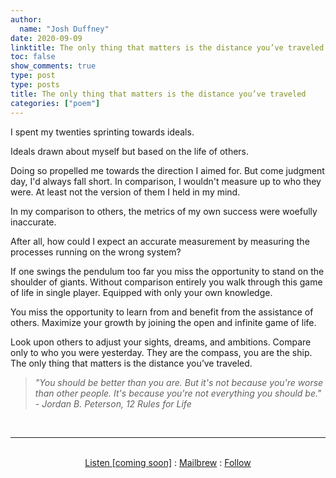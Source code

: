 ```yaml
---
author:
  name: "Josh Duffney"
date: 2020-09-09
linktitle: The only thing that matters is the distance you’ve traveled
toc: false
show_comments: true
type: post
type: posts
title: The only thing that matters is the distance you’ve traveled
categories: ["poem"]
---
```


I spent my twenties sprinting towards ideals. 

Ideals drawn about myself but based on the life of others. 

Doing so propelled me towards the direction I aimed for. But come judgment day, I'd always fall short. In comparison, I wouldn't measure up to who they were. At least not the version of them I held in my mind. 

In my comparison to others, the metrics of my own success were woefully inaccurate. 

After all, how could I expect an accurate measurement by measuring the processes running on the wrong system?

If one swings the pendulum too far you miss the opportunity to stand on the shoulder of giants. Without comparison entirely you walk through this game of life in single player. Equipped with only your own knowledge. 

You miss the opportunity to learn from and benefit from the assistance of others. Maximize your growth by joining the open and infinite game of life. 

Look upon others to adjust your sights, dreams, and ambitions. Compare only to who you were yesterday. They are the compass, you are the ship. The only thing that matters is the distance you’ve traveled.

> _"You should be better than you are. But it's not because you're worse than other people. It's because you're not everything you should be." - Jordan B. Peterson, 12 Rules for Life_

<br>

---

<br>

<div align="center">
<a href="">Listen [coming soon]</a>
:
<a href="https://share.mailbrew.com/joshduffney/josh-duffney-poems-onRnZpkhcLiH">Mailbrew</a>
:
<a href="https://twitter.com/joshduffney">Follow</a>
</div>

<br>